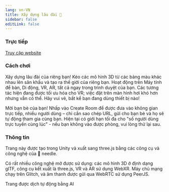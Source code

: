 ```yaml
---
lang: vn-VN
title: Xây dựng lâu đài 🏰
sidebar: false
editLink: false
---
```


### Trực tiếp

<sample src="https://castle.needle.tools" />

[Truy cập website](https://castle.needle.tools)

### Cách chơi

Xây dựng lâu đài của riêng bạn! Kéo các mô hình 3D từ các bảng màu khác nhau lên sân khấu và tạo ra thế giới của riêng bạn.
Hoạt động trên Máy tính để bàn, Di động, VR, AR, tất cả ngay trong trình duyệt của bạn. Các tương tác hiện đang được tối ưu hóa cho VR; việc đặt trên màn hình hơi khó hơn nhưng vẫn có thể. Hãy vui vẻ, bất kể bạn đang dùng thiết bị nào!

Mời bạn bè của bạn! Nhấp vào Create Room để được đưa vào không gian trực tiếp, nhiều người dùng – chỉ cần sao chép URL, gửi cho bạn bè và họ sẽ tự động tham gia cùng bạn.
Hiện tại có giới hạn tối đa cho "số người dùng trực tuyến cùng lúc" - nếu bạn không vào được phòng, vui lòng thử lại sau.

### Thông tin

Trang này được tạo trong Unity và xuất sang three.js bằng các công cụ và công nghệ của 🌵 needle.

Có rất nhiều công nghệ mở được sử dụng: các mô hình 3D ở định dạng glTF, công cụ kết xuất là three.js, VR và AR sử dụng WebXR. Máy chủ mạng chạy trên Glitch, và âm thanh được gửi qua WebRTC sử dụng PeerJS.

Trang được dịch tự động bằng AI